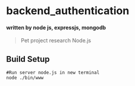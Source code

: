 # backend_authentication

#### written by node js, expressjs, mongodb

> Pet project research Node.js

## Build Setup

```
#Run server node.js in new terminal
node ./bin/www
```
